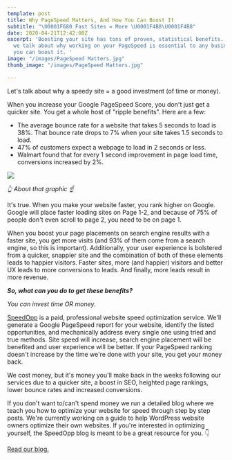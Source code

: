 ```yaml
---
template: post
title: Why PageSpeed Matters, And How You Can Boost It
subtitle: "\U0001F680 Fast Sites = More \U0001F4B8\U0001F4B8"
date: 2020-04-21T12:42:00Z
excerpt: 'Boosting your site has tons of proven, statistical benefits. In this post,
  we talk about why working on your PageSpeed is essential to any business and how
  you can boost it. '
image: "/images/PageSpeed Matters.jpg"
thumb_image: "/images/PageSpeed Matters.jpg"

---
```

Let's talk about why a speedy site = a good investment (of time or money).

When you increase your Google PageSpeed Score, you don't just get a quicker site. You get a whole host of "ripple benefits". Here are a few:

* The average bounce rate for a website that takes 5 seconds to load is 38%. That bounce rate drops to 7% when your site takes 1.5 seconds to load.
* 47% of customers expect a webpage to load in 2 seconds or less.
* Walmart found that for every 1 second improvement in page load time, conversions increased by 2%.

![](/images/FastSiteBenifits.png)

_👆 About that graphic ☝_

It's true. When you make your website faster, you rank higher on Google. Google will place faster loading sites on Page 1-2, and because of 75% of people don't even scroll to page 2, you need to be on page 1.

When you boost your page placements on search engine results with a faster site, you get more visits (and 93% of them come from a search engine, so this is important). Additionally, your user experience is bolstered from a quicker, snappier site and the combination of both of these elements leads to happier visitors. Faster sites, more (and happier) visitors and better UX leads to more conversions to leads. And finally, more leads result in more revenue.

**_So, what can you do to get these benefits?_**

_You can invest time OR money._

[SpeedOpp](https://speedopp.com/contact) is a paid, professional website speed optimization service. We'll generate a Google PageSpeed report for your website, identify the listed opportunities, and mechanically address every single one using tried and true methods. Site speed will increase, search engine placement will be benefited and user experience will be better. If your PageSpeed ranking doesn't increase by the time we're done with your site, you get your money back.

We cost money, but it's money you'll make back in the weeks following our services due to a quicker site, a boost in SEO, heighted page rankings, lower bounce rates and increased conversions.

If you don't want to/can't spend money we run a detailed blog where we teach you how to optimize your website for speed through step by step posts. We're currently working on a guide to help WordPress website owners optimize their own websites. If you're interested in optimizing yourself, the SpeedOpp blog is meant to be a great resource for you. 👇

[Read our blog.](https://speedopp.com/blog)
